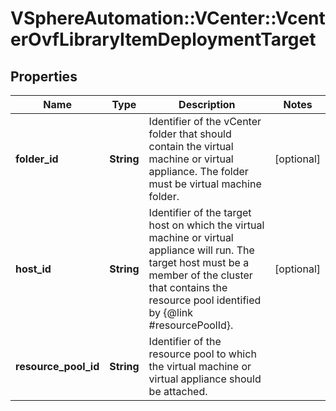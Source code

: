 # VSphereAutomation::VCenter::VcenterOvfLibraryItemDeploymentTarget

## Properties
Name | Type | Description | Notes
------------ | ------------- | ------------- | -------------
**folder_id** | **String** | Identifier of the vCenter folder that should contain the virtual machine or virtual appliance. The folder must be virtual machine folder. | [optional] 
**host_id** | **String** | Identifier of the target host on which the virtual machine or virtual appliance will run. The target host must be a member of the cluster that contains the resource pool identified by {@link #resourcePoolId}. | [optional] 
**resource_pool_id** | **String** | Identifier of the resource pool to which the virtual machine or virtual appliance should be attached. | 


